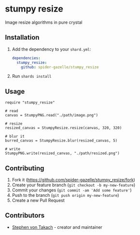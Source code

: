 # stumpy resize

Image resize algorithms in pure crystal

## Installation

1. Add the dependency to your `shard.yml`:

   ```yaml
   dependencies:
     stumpy_resize:
       github: spider-gazelle/stumpy_resize
   ```

2. Run `shards install`

## Usage

```crystal
require "stumpy_resize"

# read
canvas = StumpyPNG.read("./path/image.png")

# resize
resized_canvas = StumpyResize.resize(canvas, 320, 320)

# blur it
burred_canvas = StumpyResize.blur(resized_canvas, 5)

# write
StumpyPNG.write(resized_canvas, "./path/resized.png")
```

## Contributing

1. Fork it (<https://github.com/spider-gazelle/stumpy_resize/fork>)
2. Create your feature branch (`git checkout -b my-new-feature`)
3. Commit your changes (`git commit -am 'Add some feature'`)
4. Push to the branch (`git push origin my-new-feature`)
5. Create a new Pull Request

## Contributors

- [Stephen von Takach](https://github.com/stakach) - creator and maintainer
